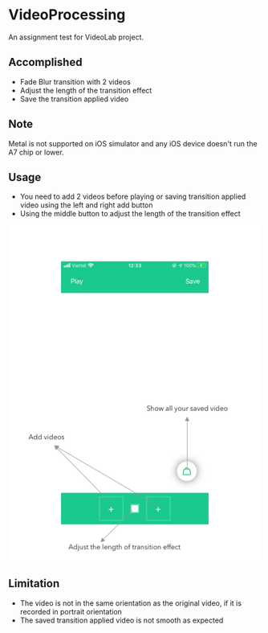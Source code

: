 VideoProcessing
=======================
 An assignment test for VideoLab project.



## Accomplished ##
* Fade Blur transition with 2 videos
* Adjust the length of the transition effect
* Save the transition applied video

## Note ##
Metal is not supported on iOS simulator and any iOS device doesn't run the A7 chip or lower.

## Usage
* You need to add 2 videos before playing or saving transition applied video using the left and right add button
* Using the middle button to adjust the length of the transition effect

![Alt text](demo.png?raw=true "Title")


## Limitation ##
* The video is not in the same orientation as the original video, if it is recorded in portrait orientation
* The saved transition applied video is not smooth as expected

